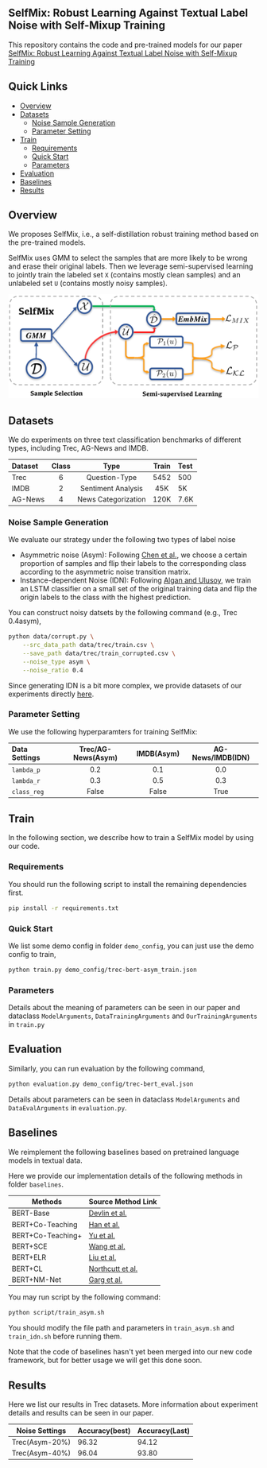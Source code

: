 ## SelfMix: Robust Learning Against Textual Label Noise with Self-Mixup Training

This repository contains the code and pre-trained models for our paper [SelfMix: Robust Learning Against Textual Label Noise with Self-Mixup Training]()

## Quick Links

  - [Overview](#overview)
  - [Datasets](#datasets)
    - [Noise Sample Generation](#noise-sample-generation)
    - [Parameter Setting](#parameter-setting)
  - [Train](#train)
    - [Requirements](#requirements)
    - [Quick Start](#quick-start)
    - [Parameters](#parameters)
  - [Evaluation](#evaluation)
  - [Baselines](#results)
  - [Results](#results)

## Overview

We proposes SelfMix, i.e., a self-distillation robust training method based on the pre-trained models.

SelfMix uses GMM to select the samples that are more likely to be wrong and erase their original labels. Then we leverage semi-supervised learning to jointly train the labeled set `X` (contains mostly clean samples) and an unlabeled set `U` (contains mostly noisy samples).

![](figure/model.png)

## Datasets

We do experiments on three text classification benchmarks of different types, including Trec, AG-News and IMDB.

| Dataset | Class | Type | Train | Test |
|:--------|:-----:|:----:|:-----:|:-----|
|  Trec | 6 | Question-Type | 5452 | 500 |
| IMDB | 2 | Sentiment Analysis | 45K | 5K |
| AG-News | 4 | News Categorization | 120K | 7.6K |


### Noise Sample Generation

We evaluate our strategy under the following two types of label noise

* Asymmetric noise (Asym): Following [Chen et al.](https://arxiv.org/pdf/1905.05040.pdf), we choose a certain proportion of samples and flip their labels to the corresponding class according to the asymmetric noise transition matrix.
* Instance-dependent Noise (IDN): Following [Algan and Ulusoy](https://arxiv.org/pdf/2003.10471.pdf), we train an LSTM classifier on a small set of the original training data and flip the origin labels to the class with the highest prediction.

You can construct noisy datsets by the following command (e.g., Trec 0.4asym),

```bash
python data/corrupt.py \
    --src_data_path data/trec/train.csv \
    --save_path data/trec/train_corrupted.csv \
    --noise_type asym \
    --noise_ratio 0.4
```

Since generating IDN is a bit more complex, we provide datasets of our experiments directly [here]().

### Parameter Setting

We use the following hyperparamters for training SelfMix:

| Data Settings | Trec/AG-News(Asym) | IMDB(Asym) | AG-News/IMDB(IDN) |
|:--------|:-----:|:----:|:-----:|
| `lambda_p` | 0.2 | 0.1 | 0.0 |
| `lambda_r` | 0.3 | 0.5 | 0.3 |
| `class_reg` | False | False | True |

## Train

In the following section, we describe how to train a SelfMix model by using our code.

### Requirements

You should run the following script to install the remaining dependencies first.

```bash
pip install -r requirements.txt
```

### Quick Start

We list some demo config in folder `demo_config`, you can just use the demo config to train,

```bash
python train.py demo_config/trec-bert-asym_train.json
```

### Parameters

Details about the meaning of parameters can be seen in our paper and dataclass `ModelArguments`, `DataTrainingArguments` and `OurTrainingArguments` in `train.py`

## Evaluation

Similarly, you can run evaluation by the following command,

```bash
python evaluation.py demo_config/trec-bert_eval.json
```

Details about parameters can be seen in dataclass `ModelArguments` and `DataEvalArguments` in `evaluation.py`.

## Baselines

We reimplement the following baselines based on pretrained language models in textual data.

Here we provide our implementation details of the following methods in folder `baselines`.

| Methods           | Source Method Link                                                         |
| ----------------- | ------------------------------------------------------------ |
| BERT-Base         | [Devlin et al.](https://arxiv.org/pdf/1810.04805.pdf)        |
| BERT+Co-Teaching  | [Han et al.](https://proceedings.neurips.cc/paper/2018/file/a19744e268754fb0148b017647355b7b-Paper.pdf) |
| BERT+Co-Teaching+ | [Yu et al.](https://proceedings.mlr.press/v97/yu19b.html)    |
| BERT+SCE          | [Wang et al.](https://openaccess.thecvf.com/content_ICCV_2019/papers/Wang_Symmetric_Cross_Entropy_for_Robust_Learning_With_Noisy_Labels_ICCV_2019_paper.pdf) |
| BERT+ELR          | [Liu et al.](https://proceedings.neurips.cc/paper/2020/file/ea89621bee7c88b2c5be6681c8ef4906-Paper.pdf) |
| BERT+CL           | [Northcutt et al.](https://www.jair.org/index.php/jair/article/view/12125/26676) |
| BERT+NM-Net       | [Garg et al.](https://dl.acm.org/doi/abs/10.1145/3459637.3482204) |

You may run script by the following command:

```bash
python script/train_asym.sh
```

You should modify the file path and parameters in `train_asym.sh` and `train_idn.sh` before running them.

Note that the code of baselines hasn't yet been merged into our new code framework, but for better usage we will get this done soon.

## Results

Here we list our results in Trec datasets. More information about experiment details and results can be seen in our paper.

| Noise Settings | Accuracy(best) | Accuracy(Last) |
| -------------- | -------------- | -------------- |
| Trec(Asym-20%) | 96.32          | 94.12          |
| Trec(Asym-40%) | 96.04          | 93.80          |
